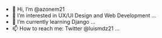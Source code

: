 - 👋 Hi, I’m @azonem21
- 👀 I’m interested in UX/UI Design and Web Development ...
- 🌱 I’m currently learning Django ...
- 📫 How to reach me: Twitter @luismdz21 ...
